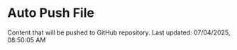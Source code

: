 # Auto Push File

Content that will be pushed to GitHub repository.
Last updated: 07/04/2025, 08:50:05 AM